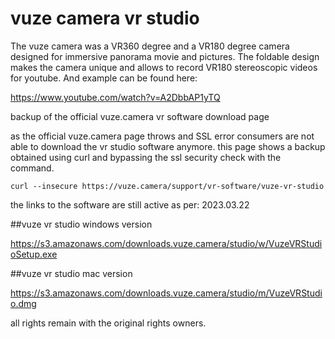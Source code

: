 # vuze camera vr studio

The vuze camera was a VR360 degree and a VR180 degree camera designed for immersive panorama movie and pictures. The foldable design makes the camera unique and allows to record VR180 stereoscopic videos for youtube. And example can be found here:

https://www.youtube.com/watch?v=A2DbbAP1yTQ


backup of the official vuze.camera vr software download page

as the official vuze.camera page throws and SSL error consumers are not able to download the vr studio software anymore.
this page shows a backup obtained using curl and bypassing the ssl security check with the command.

```
curl --insecure https://vuze.camera/support/vr-software/vuze-vr-studio
```

the links to the software are still active as per: 2023.03.22

##vuze vr studio windows version

https://s3.amazonaws.com/downloads.vuze.camera/studio/w/VuzeVRStudioSetup.exe

##vuze vr studio mac version

https://s3.amazonaws.com/downloads.vuze.camera/studio/m/VuzeVRStudio.dmg

all rights remain with the original rights owners.

